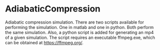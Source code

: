 # AdiabaticCompression
Adiabatic compression simulation. There are two scripts available for performing the simulation. One in matlab and one in python. Both perform the same simulation. Also, a python script is added for generating an mp4 of a given simulation. The script requires an executable ffmpeg.exe, which can be obtained at https://ffmpeg.org/.
